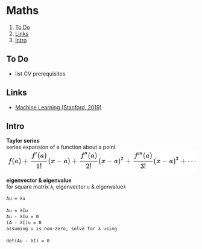 # Maths

1. [To Do](#to-do)
2. [Links](#links)
3. [Intro](#intro)

## To Do

- list CV prerequisites

## Links

- [Machine Learning (Stanford, 2019)](https://www.youtube.com/playlist?list=PLoROMvodv4rNH7qL6-efu_q2_bPuy0adh)

## Intro

**Taylor series**  
series expansion of a function about a point  
![](media/mt/mt_taylor_series.png)  

**eigenvector & eigenvalue**  
for square matrix `A`, eigenvector `u` & eigenvalue`λ`  
```
Au = λu

Au = λIu
Au - λIu = 0
(A - λI)u = 0
assuming u is non-zero, solve for λ using

det(Au - λI) = 0
```